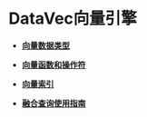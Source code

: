 # DataVec向量引擎

-   **[向量数据类型](向量数据类型.md)**  

-   **[向量函数和操作符](向量函数和操作符.md)**  

-   **[向量索引](向量索引.md)**  

-   **[融合查询使用指南](融合查询使用指南.md)**  